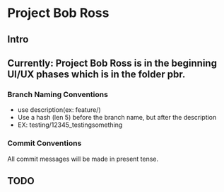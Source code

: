 <h1> Project Bob Ross </h1>
<h2> Intro <h2>
  Currently: Project Bob Ross is in the beginning UI/UX phases which is in the folder pbr.
  
  <h3> Branch Naming Conventions </h3>
    <ul><li>use description(ex: feature/)</li>
      <li>Use a hash (len 5) before the branch name, but after the description</li>
      <li>EX: testing/12345_testingsomething </li>
    </ul>
    <h3> Commit Conventions </h3>
    All commit messages will be made in present tense.
<h2> TODO <h2>
